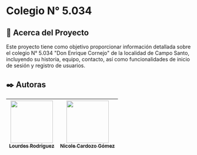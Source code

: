 # Colegio N° 5.034

## 🚀 Acerca del Proyecto

Este proyecto tiene como objetivo proporcionar información detallada sobre el colegio N° 5.034 "Don Enrique Cornejo" de la localidad de Campo Santo, incluyendo su historia, equipo, contacto, así como funcionalidades de inicio de sesión y registro de usuarios.

## ✒️ Autoras

| [<img src="https://avatars.githubusercontent.com/u/150533533?v=4" width=115><br><sub>Lourdes Rodriguez</sub>](https://github.com/marialourdesrodriguez) |  [<img src="https://avatars.githubusercontent.com/u/129181094?v=4" width=115><br><sub>Nicole Cardozo Gómez</sub>](https://github.com/paunicole) |
| :---: | :---: |
